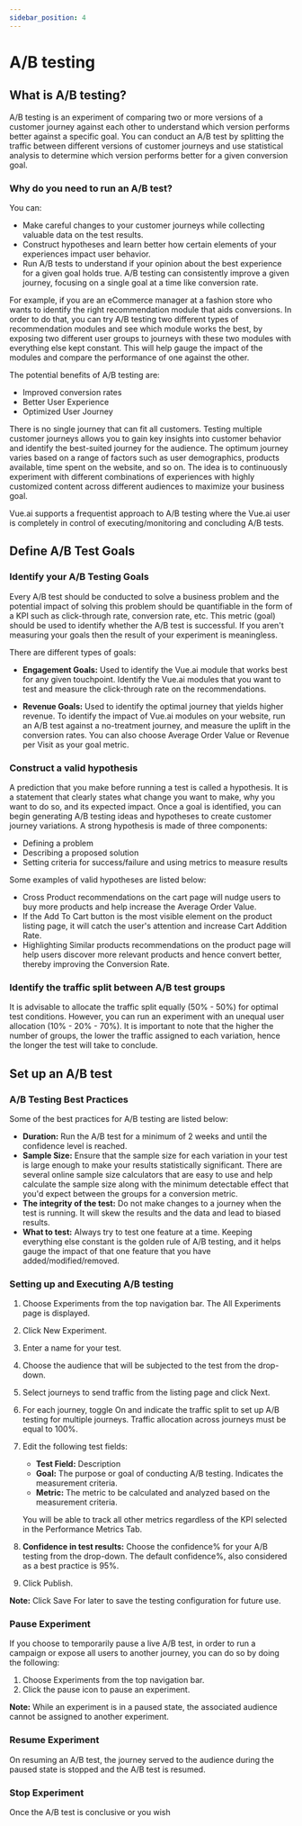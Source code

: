 ```yaml
---
sidebar_position: 4
---
```


# A/B testing

## What is A/B testing?

A/B testing is an experiment of comparing two or more versions of a customer journey against each other to understand which version performs better against a specific goal. You can conduct an A/B test by splitting the traffic between different versions of customer journeys and use statistical analysis to determine which version performs better for a given conversion goal.

### Why do you need to run an A/B test?

You can:
- Make careful changes to your customer journeys while collecting valuable data on the test results.
- Construct hypotheses and learn better how certain elements of your experiences impact user behavior.
- Run A/B tests to understand if your opinion about the best experience for a given goal holds true. A/B testing can consistently improve a given journey, focusing on a single goal at a time like conversion rate.

For example, if you are an eCommerce manager at a fashion store who wants to identify the right recommendation module that aids conversions. In order to do that, you can try A/B testing two different types of recommendation modules and see which module works the best, by exposing two different user groups to journeys with these two modules with everything else kept constant. This will help gauge the impact of the modules and compare the performance of one against the other.

The potential benefits of A/B testing are:
- Improved conversion rates
- Better User Experience
- Optimized User Journey

There is no single journey that can fit all customers. Testing multiple customer journeys allows you to gain key insights into customer behavior and identify the best-suited journey for the audience. The optimum journey varies based on a range of factors such as user demographics, products available, time spent on the website, and so on. The idea is to continuously experiment with different combinations of experiences with highly customized content across different audiences to maximize your business goal.

Vue.ai supports a frequentist approach to A/B testing where the Vue.ai user is completely in control of executing/monitoring and concluding A/B tests.

## Define A/B Test Goals

### Identify your A/B Testing Goals

Every A/B test should be conducted to solve a business problem and the potential impact of solving this problem should be quantifiable in the form of a KPI such as click-through rate, conversion rate, etc. This metric (goal) should be used to identify whether the A/B test is successful. If you aren't measuring your goals then the result of your experiment is meaningless.

There are different types of goals:

- **Engagement Goals:** Used to identify the Vue.ai module that works best for any given touchpoint. Identify the Vue.ai modules that you want to test and measure the click-through rate on the recommendations.

- **Revenue Goals:** Used to identify the optimal journey that yields higher revenue. To identify the impact of Vue.ai modules on your website, run an A/B test against a no-treatment journey, and measure the uplift in the conversion rates. You can also choose Average Order Value or Revenue per Visit as your goal metric.

### Construct a valid hypothesis

A prediction that you make before running a test is called a hypothesis. It is a statement that clearly states what change you want to make, why you want to do so, and its expected impact. Once a goal is identified, you can begin generating A/B testing ideas and hypotheses to create customer journey variations. A strong hypothesis is made of three components:

- Defining a problem
- Describing a proposed solution
- Setting criteria for success/failure and using metrics to measure results

Some examples of valid hypotheses are listed below:

- Cross Product recommendations on the cart page will nudge users to buy more products and help increase the Average Order Value.
- If the Add To Cart button is the most visible element on the product listing page, it will catch the user's attention and increase Cart Addition Rate.
- Highlighting Similar products recommendations on the product page will help users discover more relevant products and hence convert better, thereby improving the Conversion Rate.

### Identify the traffic split between A/B test groups

It is advisable to allocate the traffic split equally (50% - 50%) for optimal test conditions. However, you can run an experiment with an unequal user allocation (10% - 20% - 70%). It is important to note that the higher the number of groups, the lower the traffic assigned to each variation, hence the longer the test will take to conclude.

## Set up an A/B test

### A/B Testing Best Practices

Some of the best practices for A/B testing are listed below:

- **Duration:** Run the A/B test for a minimum of 2 weeks and until the confidence level is reached.
- **Sample Size:** Ensure that the sample size for each variation in your test is large enough to make your results statistically significant. There are several online sample size calculators that are easy to use and help calculate the sample size along with the minimum detectable effect that you'd expect between the groups for a conversion metric.
- **The integrity of the test:** Do not make changes to a journey when the test is running. It will skew the results and the data and lead to biased results.
- **What to test:** Always try to test one feature at a time. Keeping everything else constant is the golden rule of A/B testing, and it helps gauge the impact of that one feature that you have added/modified/removed.

### Setting up and Executing A/B testing

1. Choose Experiments from the top navigation bar. The All Experiments page is displayed.
2. Click New Experiment.
3. Enter a name for your test.
4. Choose the audience that will be subjected to the test from the drop-down.
5. Select journeys to send traffic from the listing page and click Next.
6. For each journey, toggle On and indicate the traffic split to set up A/B testing for multiple journeys. Traffic allocation across journeys must be equal to 100%.
7. Edit the following test fields:

    - **Test Field:** Description
    - **Goal:** The purpose or goal of conducting A/B testing. Indicates the measurement criteria.
    - **Metric:** The metric to be calculated and analyzed based on the measurement criteria.

    You will be able to track all other metrics regardless of the KPI selected in the Performance Metrics Tab.
8. **Confidence in test results:** Choose the confidence% for your A/B testing from the drop-down. The default confidence%, also considered as a best practice is 95%.
9. Click Publish.

**Note:** Click Save For later to save the testing configuration for future use.

### Pause Experiment

If you choose to temporarily pause a live A/B test, in order to run a campaign or expose all users to another journey, you can do so by doing the following:

1. Choose Experiments from the top navigation bar.
2. Click the pause icon to pause an experiment.

**Note:** While an experiment is in a paused state, the associated audience cannot be assigned to another experiment.

### Resume Experiment

On resuming an A/B test, the journey served to the audience during the paused state is stopped and the A/B test is resumed.

### Stop Experiment

Once the A/B test is conclusive or you wish
